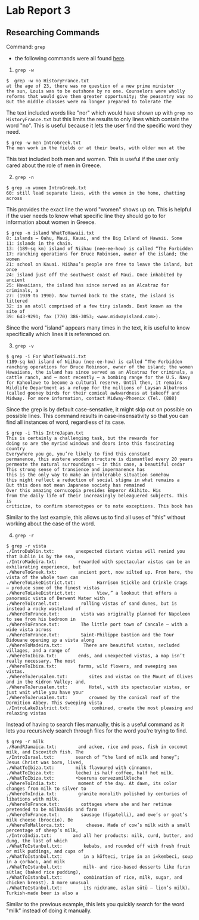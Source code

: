 # Lab Report 3

## Researching Commands
Command: ```grep```
* the following commands were all found [here](https://swcarpentry.github.io/shell-novice/07-find/index.html#:~:text=The%20grep%20command%20searches%20through,%20we're%20searching%20in).

1. ```grep -w``` 
```
$  grep -w no HistoryFrance.txt
at the age of 23, there was no question of a new prime minister
the sun, Louis was to be outshone by no one. Counselors were wholly
reforms that would give them greater opportunity; the peasantry was no
But the middle classes were no longer prepared to tolerate the 
```
The text included words like "nor" which would have shown up with ```grep no HistoryFrance.txt``` but this limits the results to only lines which contain the word "no". This is useful because it lets the user find the specific word they need.
```
$ grep -w men IntroGreek.txt
The men work in the fields or at their boats, with older men at the
```
This text included both men and women. This is useful if the user only cared about the role of men in Greece.

2. ```grep -n```
```
$ grep -n women IntroGreek.txt
60: still lead separate lives, with the women in the home, chatting across
```
This provides the exact line the word "women" shows up on. This is helpful if the user needs to know what specific line they should go to for information about women in Greece.

``` 
$ grep -n island WhatToHawaii.txt
8: islands — Oahu, Maui, Kauai, and the Big Island of Hawaii. Some
11: islands in the chain.
13: (189-sq km) island of Niihau (nee-ee-how) is called “The Forbidden
17: ranching operations for Bruce Robinson, owner of the island; the women
21: school on Kauai. Niihau’s people are free to leave the island, but once
24: island just off the southwest coast of Maui. Once inhabited by ancient
25: Hawaiians, the island has since served as an Alcatraz for criminals, a
27: (1939 to 1990). Now turned back to the state, the island is littered
32: is an atoll comprised of a few tiny islands. Best known as the site of
39: 643-9291; fax (770) 386-3053; <www.midwayisland.com>).
```
Since the word "island" appears many times in the text, it is useful to know specifically which lines it is referenced on.

3. ```grep -v```
```
$ grep -i For WhatToHawaii.txt
(189-sq km) island of Niihau (nee-ee-how) is called “The Forbidden
ranching operations for Bruce Robinson, owner of the island; the women
Hawaiians, the island has since served as an Alcatraz for criminals, a
cattle ranch, and — most recently — a bombing range for the U.S. Navy
for Kahoolawe to become a cultural reserve. Until then, it remains
Wildlife Department as a refuge for the millions of Laysan Albatross
(called gooney birds for their comical awkwardness at takeoff and
Midway. For more information, contact Midway-Phoenix (Tel. (888)
```
Since the grep is by default case-sensative, it might skip out on possible on possible lines. This command results in case-insensativity so that you can find all instances of word, regardless of its case.

```
$ grep -i This IntroJapan.txt 
This is certainly a challenging task, but the rewards for
doing so are the myriad windows and doors into this fascinating country
Everywhere you go, you’re likely to find this constant
permanence, this austere wooden structure is dismantled every 20 years
permeate the natural surroundings — in this case, a beautiful cedar
This strong sense of transience and impermanence has
this is the only way to make an intolerable situation somehow
this might reflect a reduction of social stigma in what remains a
But this does not mean Japanese society has remained
Over this amazing cornucopia presides Emperor Akihito. His
from the daily life of their increasingly beleaguered subjects. This is
criticize, to confirm stereotypes or to note exceptions. This book has
```
Similar to the last example, this allows us to find all uses of "this" without working about the case of the word.

4. ```grep -r```
```
$ grep -r vista 
./IntroDublin.txt:        unexpected distant vistas will remind you that Dublin is by the sea,
./IntroMadeira.txt:        rewarded with spectacular vistas can be an exhilarating experience, but
./WhereToGreek.txt:        ancient port, now silted up. From here, the vista of the whole town can
./WhereToLakeDistrict.txt:        Harrison Stickle and Crinkle Crags — produce some of the finest vistas
./WhereToLakeDistrict.txt:        View,” a lookout that offers a panoramic vista of Derwent Water with
./WhereToIsrael.txt:        rolling vistas of sand dunes, but is instead a rocky wasteland of
./WhereToFrance.txt:        vista was originally planned for Napo­leon to see from his bedroom in
./WhereToFrance.txt:        The little port town of Cancale — with a wide vista across
./WhereToFrance.txt:        Saint-Philippe bastion and the Tour Bidouane opening up a vista along
./WhereToMadeira.txt:        There are beautiful vistas, secluded villages, and a range of
./WhereToIbiza.txt:        ends, and unexpected vistas, a map isn’t really necessary. The most
./WhereToIbiza.txt:        farms, wild flowers, and sweeping sea vistas.
./WhereToJerusalem.txt:        sites and vistas on the Mount of Olives and in the Kidron Valley; and,
./WhereToJerusalem.txt:        Hotel, with its spectacular vistas, or just wait while you have your
./WhereToJerusalem.txt:        crowned by the conical roof of the Dormition Abbey. This sweeping vista
./IntroLakeDistrict.txt:        combined, create the most pleasing and relaxing vistas
```
Instead of having to search files manually, this is a useful command as it lets you recursively search through files for the word you're trying to find.

```
$ grep -r milk       
./HandRJamaica.txt:        and ackee, rice and peas, fish in coconut milk, and Escovitch fish. The
./IntroIsrael.txt:        search of “the land of milk and honey”; Jesus Christ was born, lived,
./WhatToIbiza.txt:        milk flavoured with cinnamon.
./WhatToIbiza.txt:        leche) is half coffee, half hot milk.
./WhatToIbiza.txt:        •beeruna cervezamilkleche
./WhereToIndia.txt:        moment of the day. At dawn, its color changes from milk to silver to
./WhereToIndia.txt:        granite monolith polished by centuries of libations with milk.
./WhereToFrance.txt:        cottages where she and her retinue pretended to be milkmaids and farm
./WhereToFrance.txt:        sausage (figatelli), and ewe’s or goat’s milk cheese (broccio). Be
./WhereToMallorca.txt:        cheese. Made of cow’s milk with a small percentage of sheep’s milk,
./IntroIndia.txt:        and all her products: milk, curd, butter, and dung, the last of which
./WhatToIstanbul.txt:        kebabs, and rounded off with fresh fruit or milk puddings, and cups of
./WhatToIstanbul.txt:        in a köfteci, tripe in an i«kembeci, soup in a çorbacı, and milk
./WhatToIstanbul.txt:        milk- and rice-based desserts like fırın sütlaç (baked rice pudding),
./WhatToIstanbul.txt:        combination of rice, milk, sugar, and chicken breast). A more unusual
./WhatToIstanbul.txt:        its nickname, aslan sütü — lion’s milk). Turkish-made beer is also a
```
Similar to the previous example, this lets you quickly search for the word "milk" instead of doing it manually.
